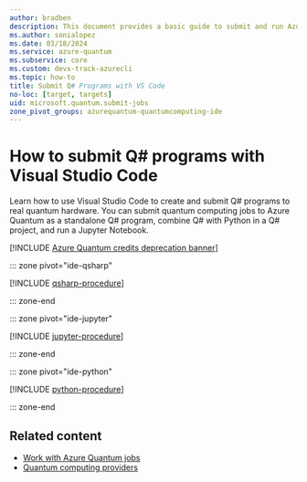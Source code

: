 ```yaml
---
author: bradben
description: This document provides a basic guide to submit and run Azure Quantum using the Azure portal, Python, Jupyter Notebooks, or the Azure CLI.
ms.author: sonialopez
ms.date: 03/18/2024
ms.service: azure-quantum
ms.subservice: core
ms.custom: devx-track-azurecli
ms.topic: how-to
title: Submit Q# Programs with VS Code
no-loc: [target, targets]
uid: microsoft.quantum.submit-jobs
zone_pivot_groups: azurequantum-quantumcomputing-ide
---
```


# How to submit Q# programs with Visual Studio Code

Learn how to use Visual Studio Code to create and submit Q# programs to real quantum hardware. You can submit quantum computing jobs to Azure Quantum as a standalone Q# program, combine Q# with Python in a Q# project, and run a Jupyter Notebook.

[!INCLUDE [Azure Quantum credits deprecation banner](includes/azure-quantum-credits.md)]


::: zone pivot="ide-qsharp"

[!INCLUDE [qsharp-procedure](includes/how-to-submit-quantum-include-qsharp.md)]

::: zone-end

::: zone pivot="ide-jupyter"

[!INCLUDE [jupyter-procedure](includes/how-to-submit-quantum-include-jupyter.md)]

::: zone-end

::: zone pivot="ide-python"

[!INCLUDE [python-procedure](includes/how-to-submit-quantum-include-python.md)]

::: zone-end

## Related content

- [Work with Azure Quantum jobs](xref:microsoft.quantum.work-with-jobs)
- [Quantum computing providers](xref:microsoft.quantum.reference.qc-target-list)
